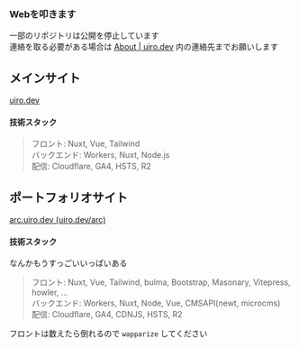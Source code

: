 ### Webを叩きます

<!-- [![GitHub stats](https://github-profile-summary-cards.vercel.app/api/cards/profile-details?username=famisics&theme=2077)](https://github.com/famisics) -->

一部のリポジトリは公開を停止しています  
連絡を取る必要がある場合は [About | uiro.dev](https://uiro.dev/about) 内の連絡先までお願いします

## メインサイト

[uiro.dev](https://uiro.dev)  

#### 技術スタック

> フロント: Nuxt, Vue, Tailwind  
> バックエンド: Workers, Nuxt, Node.js  
> 配信: Cloudflare, GA4, HSTS, R2

## ポートフォリオサイト

[arc.uiro.dev (uiro.dev/arc)](https://uiro.dev/arc)

#### 技術スタック

なんかもうすっごいいっぱいある

> フロント: Nuxt, Vue, Tailwind, bulma, Bootstrap, Masonary, Vitepress, howler, ...  
> バックエンド: Workers, Nuxt, Node, Vue, CMSAPI(newt, microcms)  
> 配信: Cloudflare, GA4, CDNJS, HSTS, R2

フロントは数えたら倒れるので `wapparize` してください

<!-- [![trophy](https://github-profile-trophy.vercel.app/?username=famisics&theme=radical)](https://github.com/famisics/github-profile-trophy) -->
